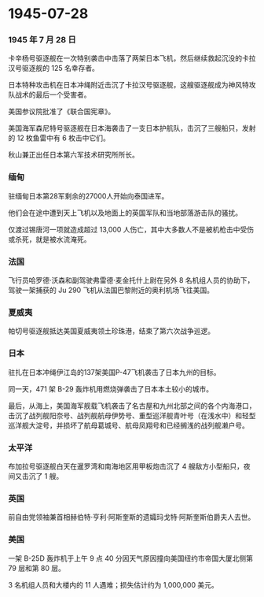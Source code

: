 # 1945-07-28

### 1945 年 7 月 28 日

卡辛杨号驱逐舰在一次特别袭击中击落了两架日本飞机，然后继续救起沉没的卡拉汉号驱逐舰的
125 名幸存者。

日本特种攻击机在日本冲绳附近击沉了卡拉汉号驱逐舰，这艘驱逐舰成为神风特攻队战术的最后一个受害者。

美国参议院批准了《联合国宪章》。

美国海军森尼特号驱逐舰在日本海袭击了一支日本护航队，击沉了三艘船只，发射的
12 枚鱼雷中有 6 枚击中它们。

秋山兼正出任日本第六军技术研究所所长。

### 缅甸

驻缅甸日本第28军剩余的27000人开始向泰国进军。

他们会在途中遭到天上飞机以及地面上的英国军队和当地部落游击队的骚扰。

仅渡过锡唐河一项就造成超过 13,000
人伤亡，其中大多数人不是被机枪击中受伤或杀死，就是被水流淹死。

### 法国

飞行员哈罗德·沃森和副驾驶弗雷德·麦金托什上尉在另外 8
名机组人员的协助下，驾驶一架捕获的 Ju 290
飞机从法国巴黎附近的奥利机场飞往美国。

### 夏威夷

帕切号驱逐舰抵达美国夏威夷领土珍珠港，结束了第六次战争巡逻。

### 日本

驻扎在日本冲绳伊江岛的137架美国P-47飞机袭击了日本九州的目标。

同一天，471 架 B-29 轰炸机用燃烧弹袭击了日本本土较小的城市。

最后，从海上，美国海军舰载飞机袭击了名古屋和九州北部之间的各个内海港口，击沉了战列舰阳奈号、战列舰航母伊势号、重型巡洋舰青叶号（在浅水中）和轻型巡洋舰大淀号，并损坏了航母葛城号、航母凤翔号和已经搁浅的战列舰濑户号。

### 太平洋

布加拉号驱逐舰白天在暹罗湾和南海地区用甲板炮击沉了 4
艘敌方小型船只，夜间又击沉了 1 艘。

### 英国

前自由党领袖兼首相赫伯特·亨利·阿斯奎斯的遗孀玛戈特·阿斯奎斯伯爵夫人去世。

### 美国

一架 B-25D 轰炸机于上午 9 点 40 分因天气原因撞向美国纽约市帝国大厦北侧第
79 层和第 80 层。

3 名机组人员和大楼内的 11 人遇难；损失估计约为 1,000,000 美元。